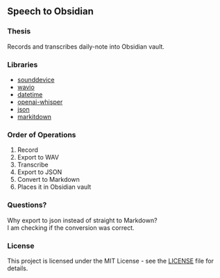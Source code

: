 ## Speech to Obsidian

### Thesis

Records and transcribes daily-note into Obsidian vault.

### Libraries
- [sounddevice](https://python-sounddevice.readthedocs.io/en/0.5.1/) 
- [wavio](https://github.com/WarrenWeckesser/wavio)
- [datetime](https://docs.python.org/3/library/datetime.html)
- [openai-whisper](https://github.com/openai/whisper)
- [json](https://docs.python.org/3/library/json.html#module-json)
- [markitdown](https://github.com/microsoft/markitdown)

### Order of Operations

1. Record
2. Export to WAV
3. Transcribe
4. Export to JSON
5. Convert to Markdown
6. Places it in Obsidian vault

### Questions? 
Why export to json instead of straight to Markdown?
<br>
I am checking if the conversion was correct.

### License

This project is licensed under the MIT License - see the [LICENSE](https://github.com/aidanastridge/speech-to-obsidian/blob/main/LICENSE) file for details.
